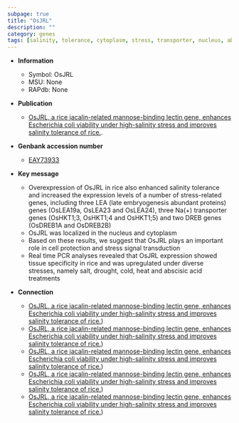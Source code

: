 ```yaml
---
subpage: true
title: "OsJRL"
description: ""
category: genes
tags: [salinity, tolerance, cytoplasm, stress, transporter, nucleus, abscisic acid]
---
```


* **Information**  
    + Symbol: OsJRL  
    + MSU: None  
    + RAPdb: None  

* **Publication**  
    + [OsJRL, a rice jacalin-related mannose-binding lectin gene, enhances Escherichia coli viability under high-salinity stress and improves salinity tolerance of rice.](Stuttg).

* **Genbank accession number**  
    + [EAY73933](http://www.ncbi.nlm.nih.gov/nuccore/EAY73933)

* **Key message**  
    + Overexpression of OsJRL in rice also enhanced salinity tolerance and increased the expression levels of a number of stress-related genes, including three LEA (late embryogenesis abundant proteins) genes (OsLEA19a, OsLEA23 and OsLEA24), three Na(+) transporter genes (OsHKT1;3, OsHKT1;4 and OsHKT1;5) and two DREB genes (OsDREB1A and OsDREB2B)
    + OsJRL was localized in the nucleus and cytoplasm
    + Based on these results, we suggest that OsJRL plays an important role in cell protection and stress signal transduction
    + Real time PCR analyses revealed that OsJRL expression showed tissue specificity in rice and was upregulated under diverse stresses, namely salt, drought, cold, heat and abscisic acid treatments

* **Connection**  
    + [OsJRL, a rice jacalin-related mannose-binding lectin gene, enhances Escherichia coli viability under high-salinity stress and improves salinity tolerance of rice.](OsDREB1A+and+OsDREB2B))
    + [OsJRL, a rice jacalin-related mannose-binding lectin gene, enhances Escherichia coli viability under high-salinity stress and improves salinity tolerance of rice.](OsDREB1A+and+OsDREB2B))
    + [OsJRL, a rice jacalin-related mannose-binding lectin gene, enhances Escherichia coli viability under high-salinity stress and improves salinity tolerance of rice.](OsDREB1A+and+OsDREB2B))
    + [OsJRL, a rice jacalin-related mannose-binding lectin gene, enhances Escherichia coli viability under high-salinity stress and improves salinity tolerance of rice.](OsDREB1A+and+OsDREB2B))
    + [OsJRL, a rice jacalin-related mannose-binding lectin gene, enhances Escherichia coli viability under high-salinity stress and improves salinity tolerance of rice.](OsDREB1A+and+OsDREB2B))



